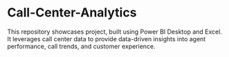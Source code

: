 # Call-Center-Analytics
This repository showcases project, built using Power BI Desktop and Excel. It leverages call center data to provide data-driven insights into agent performance, call trends, and customer experience.
